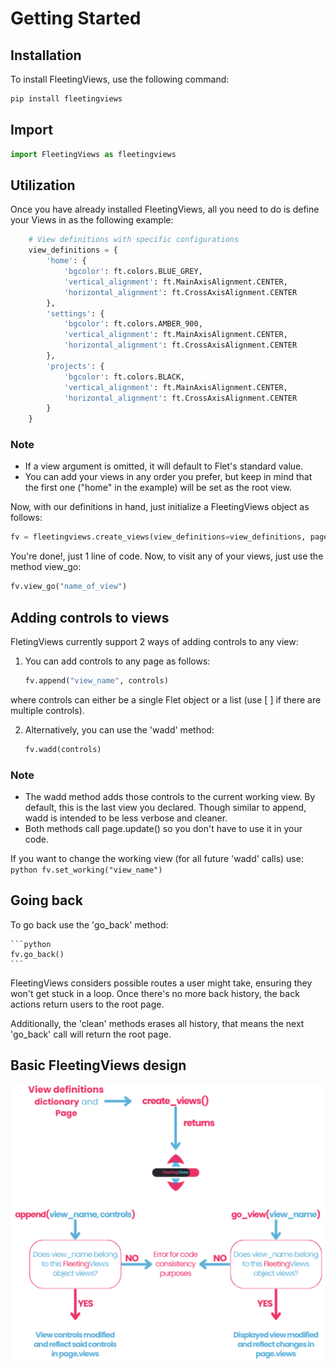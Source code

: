 # Getting Started
## Installation
To install FleetingViews, use the following command:
```bash
pip install fleetingviews
```
## Import
```python
import FleetingViews as fleetingviews
```
## Utilization
Once you have already installed FleetingViews, all you need to do is define your Views in as the following example:
```python
    # View definitions with specific configurations
    view_definitions = {
        'home': {
            'bgcolor': ft.colors.BLUE_GREY,
            'vertical_alignment': ft.MainAxisAlignment.CENTER,
            'horizontal_alignment': ft.CrossAxisAlignment.CENTER
        },
        'settings': {
            'bgcolor': ft.colors.AMBER_900,
            'vertical_alignment': ft.MainAxisAlignment.CENTER,
            'horizontal_alignment': ft.CrossAxisAlignment.CENTER
        },
        'projects': {
            'bgcolor': ft.colors.BLACK,
            'vertical_alignment': ft.MainAxisAlignment.CENTER,
            'horizontal_alignment': ft.CrossAxisAlignment.CENTER
        }
    }
```
### Note
 * If a view argument is omitted, it will default to Flet's standard value.
 * You can add your views in any order you prefer, but keep in mind that the first one ("home" in the example) will be set as the root view.

Now, with our definitions in hand, just initialize a FleetingViews object as follows:

```python
fv = fleetingviews.create_views(view_definitions=view_definitions, page=page)
```
You're done!, just 1 line of code.
Now, to visit any of your views, just use the method view_go:
```python
fv.view_go("name_of_view")
```
## Adding controls to views
FletingViews currently support 2 ways of adding controls to any view:

1. You can add controls to any page as follows:
    ```python
    fv.append("view_name", controls)
    ```

where controls can either be a single Flet object or a list (use [ ] if there are multiple controls).

2. Alternatively, you can use the 'wadd' method:
    ```python
    fv.wadd(controls)
    ```
### Note
* The wadd method adds those controls to the current working view. By default, this is the last view you declared. Though similar to append, wadd is intended to be less verbose and cleaner.
* Both methods call page.update() so you don't have to use it in your code.

If you want to change the working view (for all future 'wadd' calls) use:
    ```python
    fv.set_working("view_name")
    ```

## Going back
To go back use the 'go_back' method:

    ```python
    fv.go_back()
    ```
FleetingViews considers possible routes a user might take, ensuring they won't get stuck in a loop. Once there's no more back history, the back actions return users to the root page.

Additionally, the 'clean' methods erases all history, that means the next 'go_back' call will return the root page.

## Basic FleetingViews design

![Routing image](routing.png)


